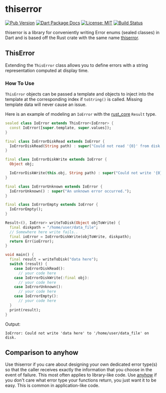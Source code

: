# thiserror
[![Pub Version](https://img.shields.io/pub/v/thiserror.svg)](https://pub.dev/packages/thiserror)
[![Dart Package Docs](https://img.shields.io/badge/documentation-pub.dev-blue.svg)](https://pub.dev/documentation/thiserror/latest/)
[![License: MIT](https://img.shields.io/badge/license-MIT-purple.svg)](https://opensource.org/licenses/MIT)
[![Build Status](https://github.com/mcmah309/thiserror/actions/workflows/dart.yml/badge.svg)](https://github.com/mcmah309/thiserror/actions)

thiserror is a library for conveniently writing Error enums (sealed classes) in Dart and is based off the Rust crate
with the same name [thiserror](https://github.com/dtolnay/thiserror).

## ThisError

Extending the `ThisError` class allows you to define errors with a string representation computed at display time. 

### How To Use
`ThisError` objects can be passed a template and objects to inject into the template at the corresponding index if `toString()` is called. 
Missing template data will never cause an issue.

Here is an example of modeling an `IoError` with the [rust_core](https://github.com/mcmah309/rust_core) `Result` type.
```dart
sealed class IoError extends ThisError<IoError> {
  const IoError([super.template, super.values]);
}

final class IoErrorDiskRead extends IoError {
  IoErrorDiskRead(String path) : super("Could not read '{0}' from disk.", [path]);
}

final class IoErrorDiskWrite extends IoError {
  Object obj;

  IoErrorDiskWrite(this.obj, String path) : super("Could not write '{0}' to '{1}' on disk.", [obj, path]);
}

final class IoErrorUnknown extends IoError {
  IoErrorUnknown() : super("An unknown error occurred.");
}

final class IoErrorEmpty extends IoError {
  IoErrorEmpty();
}

Result<(), IoError> writeToDisk(Object objToWrite) {
  final diskpath = "/home/user/data_file";
  // Somewhere here write fails..
  final ioError = IoErrorDiskWrite(objToWrite, diskpath);
  return Err(ioError);
}

void main() {
  final result = writeToDisk("data here");
  switch (result) {
    case IoErrorDiskRead():
      // your code here
    case IoErrorDiskWrite(:final obj):
      // your code here
    case IoErrorUnknown():
      // your code here
    case IoErrorEmpty():
      // your code here
  }
  print(result);
}
```
Output:
```
IoError: Could not write 'data here' to '/home/user/data_file' on disk.
```

## Comparison to anyhow
Use thiserror if you care about designing your own dedicated error type(s) so that the caller receives exactly the information that you choose in the event of failure. This most often applies to library-like code. Use [anyhow](https://pub.dev/packages/anyhow) if you don't care what error type your functions return, you just want it to be easy. This is common in application-like code.